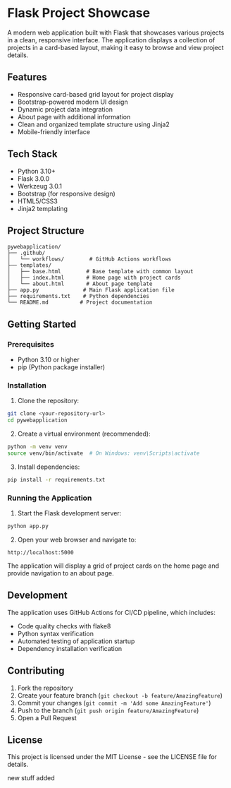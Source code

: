 # Flask Project Showcase

A modern web application built with Flask that showcases various projects in a clean, responsive interface. The application displays a collection of projects in a card-based layout, making it easy to browse and view project details.

## Features

- Responsive card-based grid layout for project display
- Bootstrap-powered modern UI design
- Dynamic project data integration
- About page with additional information
- Clean and organized template structure using Jinja2
- Mobile-friendly interface

## Tech Stack

- Python 3.10+
- Flask 3.0.0
- Werkzeug 3.0.1
- Bootstrap (for responsive design)
- HTML5/CSS3
- Jinja2 templating

## Project Structure

```
pywebapplication/
├── .github/
│   └── workflows/        # GitHub Actions workflows
├── templates/
│   ├── base.html        # Base template with common layout
│   ├── index.html       # Home page with project cards
│   └── about.html       # About page template
├── app.py              # Main Flask application file
├── requirements.txt    # Python dependencies
└── README.md          # Project documentation
```

## Getting Started

### Prerequisites

- Python 3.10 or higher
- pip (Python package installer)

### Installation

1. Clone the repository:
```bash
git clone <your-repository-url>
cd pywebapplication
```

2. Create a virtual environment (recommended):
```bash
python -m venv venv
source venv/bin/activate  # On Windows: venv\Scripts\activate
```

3. Install dependencies:
```bash
pip install -r requirements.txt
```

### Running the Application

1. Start the Flask development server:
```bash
python app.py
```

2. Open your web browser and navigate to:
```
http://localhost:5000
```

The application will display a grid of project cards on the home page and provide navigation to an about page.

## Development

The application uses GitHub Actions for CI/CD pipeline, which includes:
- Code quality checks with flake8
- Python syntax verification
- Automated testing of application startup
- Dependency installation verification

## Contributing

1. Fork the repository
2. Create your feature branch (`git checkout -b feature/AmazingFeature`)
3. Commit your changes (`git commit -m 'Add some AmazingFeature'`)
4. Push to the branch (`git push origin feature/AmazingFeature`)
5. Open a Pull Request

## License

This project is licensed under the MIT License - see the LICENSE file for details.

new stuff added

